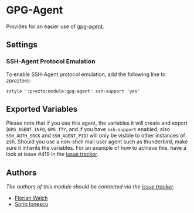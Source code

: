 GPG-Agent
=========

Provides for an easier use of [gpg-agent][1].

Settings
--------

### SSH-Agent Protocol Emulation

To enable SSH-Agent protocol emulation, add the following line to *zpreztorc*:

    zstyle ':prezto:module:gpg-agent' ssh-support 'yes'

Exported Variables
------------------

Please note that if you use this agent, the variables it will create and 
export (`GPG_AGENT_INFO`, `GPG_TTY`, and if you have `ssh-support` enabled, 
also `SSH_AUTH_SOCK` and `SSH_AGENT_PID`) will only be visible to other 
instances of zsh. Should you use a non-shell mail user agent such as 
thunderbird, make sure it inherits the variables. For an example of how to 
achieve this, have a look at issue #419 in the [issue tracker][2].

Authors
-------

*The authors of this module should be contacted via the [issue tracker][2].*

  - [Florian Walch](https://github.com/fwalch)
  - [Sorin Ionescu](https://github.com/sorin-ionescu)

[1]: http://linux.die.net/man/1/gpg-agent
[2]: https://github.com/sorin-ionescu/prezto/issues
